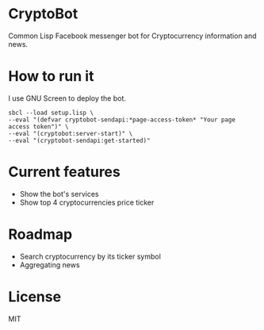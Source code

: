 # CryptoBot

Common Lisp Facebook messenger bot for Cryptocurrency information and news.

# How to run it

I use GNU Screen to deploy the bot.

```
sbcl --load setup.lisp \
--eval "(defvar cryptobot-sendapi:*page-access-token* "Your page access token")" \
--eval "(cryptobot:server-start)" \
--eval "(cryptobot-sendapi:get-started)"
```

# Current features

- Show the bot's services
- Show top 4 cryptocurrencies price ticker

# Roadmap

- Search cryptocurrency by its ticker symbol
- Aggregating news

# License

MIT